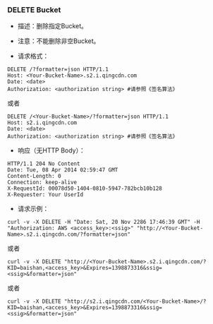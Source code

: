 ### DELETE Bucket

 - 描述：删除指定Bucket。

 - 注意：不能删除非空Bucket。

 - 请求格式：

```http
DELETE /?formatter=json HTTP/1.1
Host: <Your-Bucket-Name>.s2.i.qingcdn.com
Date: <date>
Authorization: <authorization string> #请参照《签名算法》
```

或者

```http
DELETE /<Your-Bucket-Name>/?formatter=json HTTP/1.1
Host: s2.i.qingcdn.com
Date: <date>
Authorization: <authorization string> #请参照《签名算法》
```

 - 响应（无HTTP Body）：

```http
HTTP/1.1 204 No Content
Date: Tue, 08 Apr 2014 02:59:47 GMT
Content-Length: 0
Connection: keep-alive
X-RequestId: 00078d50-1404-0810-5947-782bcb10b128
X-Requester: Your UserId
```

 - 请求示例：

```
curl -v -X DELETE -H "Date: Sat, 20 Nov 2286 17:46:39 GMT" -H "Authorization: AWS <access_key>:<ssig>" "http://<Your-Bucket-Name>.s2.i.qingcdn.com/?formatter=json"
```

或者

```
curl -v -X DELETE "http://<Your-Bucket-Name>.s2.i.qingcdn.com/?KID=baishan,<access_key>&Expires=1398873316&ssig=<ssig>&formatter=json"
```

或者

```
curl -v -X DELETE "http://s2.i.qingcdn.com/<Your-Bucket-Name>/?KID=baishan,<access_key>&Expires=1398873316&ssig=<ssig>&formatter=json"
```
